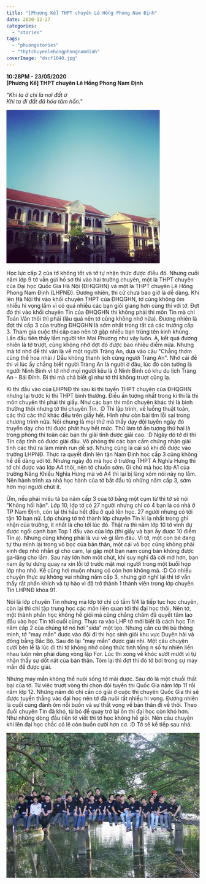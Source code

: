 ```yaml
---
title: "[Phương Kể] THPT chuyên Lê Hồng Phong Nam Định"
date: 2020-12-27
categories: 
  - "stories"
tags: 
  - "phuongstories"
  - "thptchuyenlehongphongnamdinh"
coverImage: "dscf1040.jpg"
---
```


**10:28PM - 23/05/2020**  
**\[Phương Kể\] THPT chuyên Lê Hồng Phong Nam Định**

_"Khi ta ở chỉ là nơi đất ở_  
_Khi ta đi đất đã hóa tâm hồn."_

[![](images/d7c23-1-196.jpg)](https://draft.blogger.com/u/1/blog/post/edit/2806561286681450492/694177476246229093#)

Học lực cấp 2 của tớ không tốt và tớ tự nhận thức được điều đó. Nhưng cuối năm lớp 9 tớ vẫn gửi hồ sơ thi vào hai trường chuyên, một là THPT chuyên của Đại học Quốc Gia Hà Nội (ĐHQGHN) và một là THPT chuyên Lê Hồng Phong Nam Định (LHPNĐ). Đương nhiên, thi cử chưa bao giờ là dễ dàng. Khi lên Hà Nội thi vào khối chuyên THPT của ĐHQGHN, tớ cũng không ôm nhiều hi vọng lắm vì có quá nhiều các bạn giỏi giang hơn cùng thi với tớ. Đợt đó thi vào khối chuyên Tin của ĐHQGHN thì không phải thi môn Tin mà chỉ Toán Văn thôi thì phải (lâu quá nên tớ cũng không nhớ nữa). Đương nhiên là đợt thi cấp 3 của trường ĐHQGHN là sớm nhất trong tất cả các trường cấp 3. Tham gia cuộc thi cấp cao nên tớ gặp nhiều bạn trùng tên kinh khủng. Lần đầu tiên thấy lắm người tên Mai Phương như vậy luôn. À, kết quả đương nhiên là tớ trượt, cũng không nhớ đợt đó được bao nhiêu điểm nữa. Nhưng mà tớ nhớ đề thì văn là về một người Tràng An, dựa vào câu "Chẳng thơm cũng thể hoa nhài / Dẫu không thanh lịch cũng người Tràng An". Nhớ cái đề thi vì lúc ấy chẳng biết người Tràng An là người ở đâu, lúc đó còn tưởng là người Ninh Bình vì tớ nhớ mọi người kêu là ở Ninh Bình có khu du lịch Tràng An - Bái Đính. Đi thi mà chả biết gì như tớ thì không trượt cũng lạ.

Kì thi đầu vào của LHPNĐ thì sau kì thì tuyển THPT chuyên của ĐHQGHN nhưng lại trước kì thi THPT bình thường. Điều ấn tượng nhất trong kì thi là thi môn chuyên thì phải thi giấy. Như các bạn thi môn chuyên khác thì là bình thường thôi nhưng tớ thi chuyên Tin. :D Thi lập trình, vẽ luồng thuật toán, các thứ các thứ khác đều trên giấy hết. Hình như còn bài tìm lỗi sai trong chương trình nữa. Nói chung là mọi thứ mà thầy dạy đội tuyển ngày đó truyền dạy cho thì được phát huy hết mức. Thứ làm tớ ấn tượng thứ hai là trong phòng thi toàn các bạn thi giải tỉnh được giải cao. :D Ngày đó tớ đi thi Tin cấp tỉnh có được giải đâu. Vô phòng thi các bạn cầm chứng nhận giải tỉnh các thứ ra làm mình run dễ sợ. Nhưng cũng là cái số khi đỗ được vào trường LHPNĐ. Thực ra quyết định lên tận Nam Định học cấp 3 cũng không hề dễ dàng với tớ. Nhưng ngày đó mà học ở trường THPT A Nghĩa Hưng thì tớ chỉ được vào lớp A4 thôi, nên tớ chuồn sớm. Gì chứ mà học lớp A1 của trường Năng Khiếu Nghĩa Hưng mà vô A4 thì lại bị làng xóm nói này nọ lắm. Nên hành trình xa nhà học hành của tớ bắt đầu từ những năm cấp 3, sớm hơn mọi người chút ít.

Ừm, nếu phải miêu tả ba năm cấp 3 của tớ bằng một cụm từ thì tớ sẽ nói "Không hối hận". Lớp 10, lớp tớ có 27 người nhưng chỉ có 4 bạn là có nhà ở TP Nam Định, còn lại thì hầu hết đều ở quê lên học. 27 người nhưng có tới tận 10 bạn nữ. Lớp chúng tớ trở thành lớp chuyên Tin kì lạ nhất trong ghi nhận của trường, ít nhất là cho tới lúc đó. Thật ra thì năm lớp 10 tớ vinh dự được ngồi cạnh bạn Top 1 đầu vào của lớp (thi giấy và bạn ấy được 10 điểm Tin ạ). Nhưng cũng không phải là vui vẻ gì lắm đâu. Vì tớ, một con bé đang tự thu mình lại trong vỏ bọc của bản thân, một cái vỏ bọc cũng không phải xinh đẹp nhỏ nhắn gì cho cam, lại gặp một bạn nam cùng bàn không được ga-lăng cho lắm. Sau này lớn hơn một chút, khi suy nghĩ đã cởi mở hơn, bạn nam ấy tự dưng quay ra xin lỗi tớ trước mặt mọi người trong một buổi họp lớp nho nhỏ. Kể cũng hơi muộn nhưng có còn hơn không mà. :D Có nhiều chuyện thực sự không vui những năm cấp 3, nhưng giờ nghĩ lại thì tớ vẫn thấy rất phấn khích và tự hào vì đã trở thành 1 thành viên trong lớp chuyên Tin LHPNĐ khóa 91. 

Nói là lớp chuyên Tin nhưng mà lớp tớ chỉ có tầm 1/4 là tiếp tục học chuyên, còn lại thì chỉ tập trung học các môn liên quan tới thi đại học thôi. Nên tớ, một thành phần học không hề giỏi mà cũng chẳng chăm đã quyết tâm lao đầu vào học Tin tới cuối cùng. Thực ra vào LHP tớ mới biết là cách học Tin năm cấp 2 của chúng tớ nó hơi "sida" một tẹo. Nhưng cần cù thì bù thông minh, tớ "may mắn" được vào đội đi thi học sinh giỏi khu vực Duyên hải và đồng bằng Bắc Bộ. Sau đó lại "may mắn" được giải nhì. Một câu chuyện cười bên lề là lúc đi thi tớ không nhớ công thức tính tổng n số tự nhiên liền nhau luôn nên phải dùng vòng lặp For. Lúc thi xong về khóc sướt mướt vì tự nhận thấy sự dốt nát của bản thân. Tóm lại thì đợt thi đó tớ bơi trong sự may mắn để được giải. 

Nhưng may mắn không thể nuôi sống tớ mãi được. Sau đó là một chuỗi thất bại của tớ. Từ việc trượt vòng thi chọn đội tuyển thi Quốc Gia năm lớp 11 rồi năm lớp 12. Những năm đó chỉ cần có giải ở cuộc thi chuyên Quốc Gia thì sẽ được tuyển thẳng vào đại học nên tớ đã nuôi rất nhiều hi vọng. Đương nhiên là cuối cùng đành ôm nỗi buồn và sự thất vọng về bản thân đi về thôi. Theo đuổi chuyên Tin đã khó, từ bỏ để quay trở lại ôn thi đại học còn khó hơn. Như những dòng đầu tiên tớ viết thì tớ học không hề giỏi. Nên câu chuyện khi lên đại học chắc có lẽ còn buồn cười hơn cơ. :D Tớ sẽ kể tiếp sau nhá. 

[![](images/6dfbc-dscf1040.jpg)](https://draft.blogger.com/u/1/blog/post/edit/2806561286681450492/694177476246229093#)
